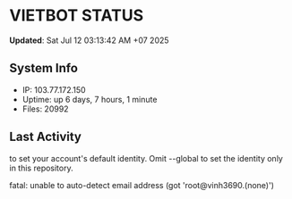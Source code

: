 # VIETBOT STATUS
**Updated**: Sat Jul 12 03:13:42 AM +07 2025

## System Info
- IP: 103.77.172.150
- Uptime: up 6 days, 7 hours, 1 minute
- Files: 20992

## Last Activity

to set your account's default identity.
Omit --global to set the identity only in this repository.

fatal: unable to auto-detect email address (got 'root@vinh3690.(none)')
